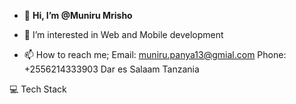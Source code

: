 - 👋 <b>Hi, I’m @Muniru Mrisho</b>
- 👀 I’m interested in Web and Mobile development

- 📫 How to reach me;
     Email: muniru.panya13@gmial.com
     Phone: +2556214333903
     Dar es Salaam Tanzania

💻 Tech Stack
